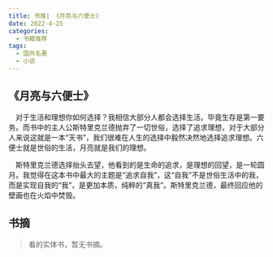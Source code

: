 ```yaml
---
title: 书推| 《月亮与六便士》
date: 2022-4-25
categories:
  - 书籍推荐
tags:
  - 国外名著
  - 小说
---
```


## 《月亮与六便士》

&emsp;对于生活和理想你如何选择？我相信大部分人都会选择生活。毕竟生存是第一要务。而书中的主人公斯特里克兰德抛弃了一切世俗，选择了追求理想，对于大部分人来说这就是一本“天书”，我们很难在人生的选择中毅然决然地选择追求理想。六便士就是世俗的生活，月亮就是我们的理想。

&emsp;斯特里克兰德选择抬头去望，他看到的是生命的追求，是理想的回望，是一轮圆月。我觉得在这本书中最大的主题是“追求自我”，这“自我”不是世俗生活中的我，而是实现自我的“我”，是更加本质，纯粹的“真我”。斯特里克兰德，最终回应他的壁画也在火焰中焚毁。



## 书摘

> 看的实体书，暂无书摘。



